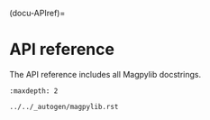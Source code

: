 (docu-APIref)=

# API reference

The API reference includes all Magpylib docstrings.

```{toctree}
:maxdepth: 2

../../_autogen/magpylib.rst
```